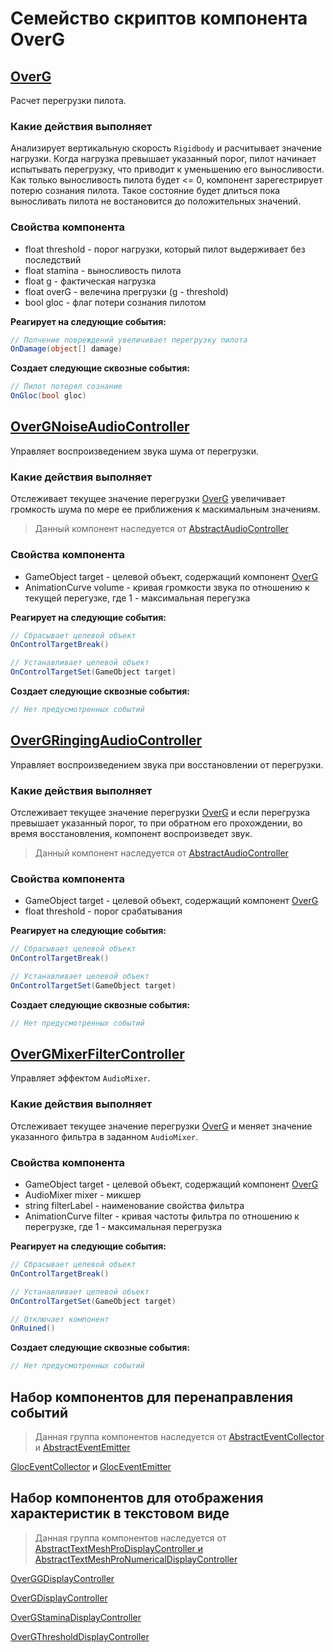 # Семейство скриптов компонента OverG

## [OverG](./../../Runtime/Code/OverG/OverG.cs)

Расчет перегрузки пилота.

### Какие действия выполняет

Анализирует вертикальную скорость `Rigidbody` и расчитывает значение нагрузки. Когда нагрузка превышает указанный порог, пилот начинает испытывать перегрузку, что приводит к уменьшению его выносливости. Как только выносливость пилота будет <= 0, компонент зарегестрирует потерю сознания пилота. Такое состояние будет длиться пока выносливать пилота не востановится до положительных значений.

### Свойства компонента

- float threshold - порог нагрузки, который пилот выдерживает без последствий
- float stamina - выносливость пилота
- float g - фактическая нагрузка
- float overG - велечина прегрузки (g - threshold)
- bool gloc - флаг потери сознания пилотом

**Реагирует на следующие события:**

```c#
// Полчение повреждений увеличивает перегрузку пилота
OnDamage(object[] damage)
```

**Создает следующие сквозные события:**

```c#
// Пилот потерял сознание
OnGloc(bool gloc)
```

## [OverGNoiseAudioController](./../../Runtime/Code/OverG/OverGNoiseAudioController.cs)

Управляет воспроизведением звука шума от перегрузки.

### Какие действия выполняет

Отслеживает текущее значение перегрузки [OverG](./../../Runtime/Code/OverG/OverG.cs) увеличивает громкость шума по мере ее приближения к маскимальным значениям.

> Данный компонент наследуется от [AbstractAudioController](https://github.com/freak-games/core/blob/main/docs/ru/abstract-components.md#abstractaudiocontroller)

### Свойства компонента

- GameObject target - целевой объект, содержащий компонент [OverG](./../../Runtime/Code/OverG/OverG.cs)
- AnimationCurve volume - кривая громкости звука по отношению к текущей перегузке, где 1 - максимальная перегузка

**Реагирует на следующие события:**

```c#
// Сбрасывает целевой объект
OnControlTargetBreak()

// Устанавливает целевой объект
OnControlTargetSet(GameObject target)
```

**Создает следующие сквозные события:**

```c#
// Нет предусмотренных событий
```

## [OverGRingingAudioController](./../../Runtime/Code/OverG/OverGRingingAudioController.cs)

Управляет воспроизведением звука при восстановлении от перегрузки.

### Какие действия выполняет

Отслеживает текущее значение перегрузки [OverG](./../../Runtime/Code/OverG/OverG.cs) и если перегрузка превышает указанный порог, то при обратном его прохождении, во время восстановления, компонент воспроизведет звук.

> Данный компонент наследуется от [AbstractAudioController](https://github.com/freak-games/core/blob/main/docs/ru/abstract-components.md#abstractaudiocontroller)

### Свойства компонента

- GameObject target - целевой объект, содержащий компонент [OverG](./../../Runtime/Code/OverG/OverG.cs)
- float threshold - порог срабатывания

**Реагирует на следующие события:**

```c#
// Сбрасывает целевой объект
OnControlTargetBreak()

// Устанавливает целевой объект
OnControlTargetSet(GameObject target)
```

**Создает следующие сквозные события:**

```c#
// Нет предусмотренных событий
```

## [OverGMixerFilterController](./../../Runtime/Code/OverG/OverGMixerFilterController.cs)

Управляет эффектом `AudioMixer`.

### Какие действия выполняет

Отслеживает текущее значение перегрузки [OverG](./../../Runtime/Code/OverG/OverG.cs) и меняет значение указанного фильтра в заданном `AudioMixer`.

### Свойства компонента

- GameObject target - целевой объект, содержащий компонент [OverG](./../../Runtime/Code/OverG/OverG.cs)
- AudioMixer mixer - микшер
- string filterLabel - наименование свойства фильтра
- AnimationCurve filter - кривая частоты фильтра по отношению к перегрузке, где 1 - максимальная перегрузка

**Реагирует на следующие события:**

```c#
// Сбрасывает целевой объект
OnControlTargetBreak()

// Устанавливает целевой объект
OnControlTargetSet(GameObject target)

// Отключает компонент
OnRuined()
```

**Создает следующие сквозные события:**

```c#
// Нет предусмотренных событий
```

## Набор компонентов для перенаправления событий

> Данная группа компонентов наследуется от [AbstractEventCollector](https://github.com/freak-games/core/blob/main/docs/ru/abstract-components.md#abstracteventcollector) и [AbstractEventEmitter](https://github.com/freak-games/core/blob/main/docs/ru/abstract-components.md#abstracteventemitter)

[GlocEventCollector](./../../Runtime/Code/OverG/GlocEventCollector.cs) и [GlocEventEmitter](./../../Runtime/Code/OverG/GlocEventEmitter.cs)

## Набор компонентов для отображения характеристик в текстовом виде

> Данная группа компонентов наследуется от [AbstractTextMeshProDisplayController и AbstractTextMeshProNumericalDisplayController](https://github.com/freak-games/core/blob/main/docs/ru/abstract-components.md#abstracttextmeshprodisplaycontroller-и-abstracttextmeshpronumericaldisplaycontroller)

[OverGGDisplayController](./../../Runtime/Code/OverG/OverGGDisplayController.cs)

[OverGDisplayController](./../../Runtime/Code/OverG/OverGDisplayController.cs)

[OverGStaminaDisplayController](./../../Runtime/Code/OverG/OverGStaminaDisplayController.cs)

[OverGThresholdDisplayController](./../../Runtime/Code/OverG/OverGThresholdDisplayController.cs)